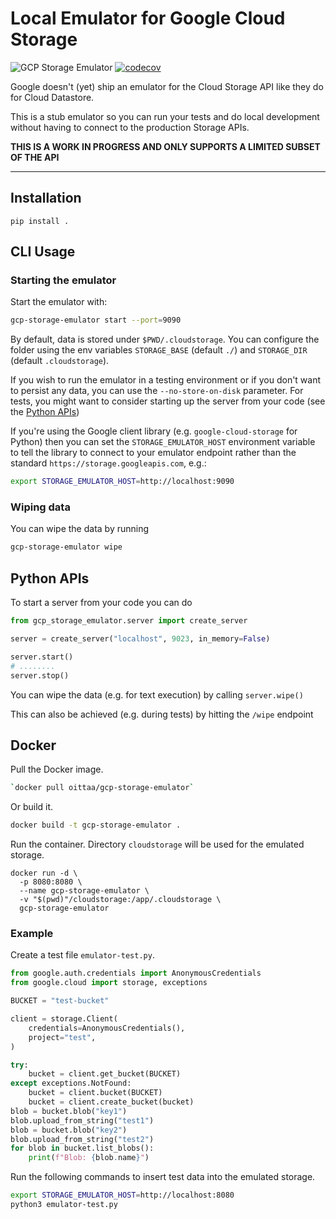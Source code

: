 # Local Emulator for Google Cloud Storage

![GCP Storage Emulator](https://github.com/oittaa/gcp-storage-emulator/workflows/GCP%20Storage%20Emulator/badge.svg)
[![codecov](https://codecov.io/gh/oittaa/gcp-storage-emulator/branch/main/graph/badge.svg?token=GpiSgoXsGL)](https://codecov.io/gh/oittaa/gcp-storage-emulator)

Google doesn't (yet) ship an emulator for the Cloud Storage API like they do for
Cloud Datastore.

This is a stub emulator so you can run your tests and do local development without
having to connect to the production Storage APIs.


**THIS IS A WORK IN PROGRESS AND ONLY SUPPORTS A LIMITED SUBSET OF THE API**

---

## Installation

`pip install .`


## CLI Usage


### Starting the emulator
Start the emulator with:

```bash
gcp-storage-emulator start --port=9090
```

By default, data is stored under `$PWD/.cloudstorage`. You can configure the folder using the env variables `STORAGE_BASE` (default `./`) and `STORAGE_DIR` (default `.cloudstorage`).

If you wish to run the emulator in a testing environment or if you don't want to persist any data, you can use the `--no-store-on-disk` parameter. For tests, you might want to consider starting up the server from your code (see the [Python APIs](#python-apis))

If you're using the Google client library (e.g. `google-cloud-storage` for Python) then you can set the `STORAGE_EMULATOR_HOST` environment variable to tell the library to connect to your emulator endpoint rather than the standard `https://storage.googleapis.com`, e.g.:

```bash
export STORAGE_EMULATOR_HOST=http://localhost:9090
```


### Wiping data

You can wipe the data by running

```bash
gcp-storage-emulator wipe
```

## Python APIs

To start a server from your code you can do

```python
from gcp_storage_emulator.server import create_server

server = create_server("localhost", 9023, in_memory=False)

server.start()
# ........
server.stop()
```

You can wipe the data (e.g. for text execution) by calling `server.wipe()`

This can also be achieved (e.g. during tests) by hitting the `/wipe` endpoint


## Docker

Pull the Docker image.

```bash
`docker pull oittaa/gcp-storage-emulator`
```

Or build it.

```bash
docker build -t gcp-storage-emulator .
```

Run the container. Directory `cloudstorage` will be used for the emulated storage.

```
docker run -d \
  -p 8080:8080 \
  --name gcp-storage-emulator \
  -v "$(pwd)"/cloudstorage:/app/.cloudstorage \
  gcp-storage-emulator
```

### Example

Create a test file `emulator-test.py`.

```python
from google.auth.credentials import AnonymousCredentials
from google.cloud import storage, exceptions

BUCKET = "test-bucket"

client = storage.Client(
    credentials=AnonymousCredentials(),
    project="test",
)

try:
    bucket = client.get_bucket(BUCKET)
except exceptions.NotFound:
    bucket = client.bucket(BUCKET)
    bucket = client.create_bucket(bucket)
blob = bucket.blob("key1")
blob.upload_from_string("test1")
blob = bucket.blob("key2")
blob.upload_from_string("test2")
for blob in bucket.list_blobs():
    print(f"Blob: {blob.name}")
```

Run the following commands to insert test data into the emulated storage.

```bash
export STORAGE_EMULATOR_HOST=http://localhost:8080
python3 emulator-test.py
```
